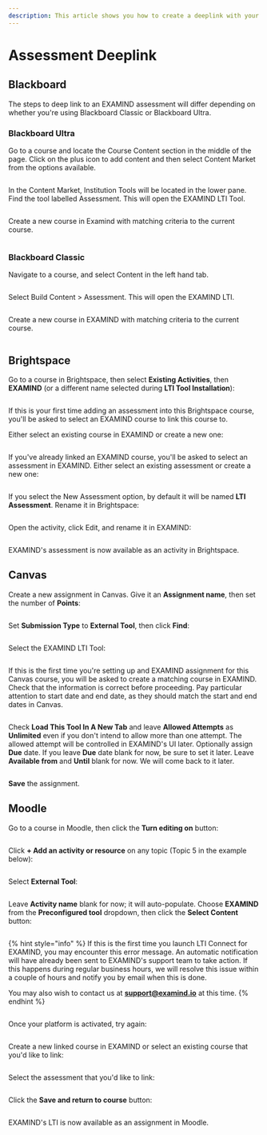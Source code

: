 ```yaml
---
description: This article shows you how to create a deeplink with your LMS.
---
```


# Assessment Deeplink

## Blackboard

The steps to deep link to an EXAMIND assessment will differ depending on whether you're using Blackboard Classic or Blackboard Ultra.

### Blackboard Ultra

Go to a course and locate the Course Content section in the middle of the page. Click on the plus icon to add content and then select Content Market from the options available.

<figure><img src="../../.gitbook/assets/ultra-course-view-png (1).webp" alt=""><figcaption></figcaption></figure>

In the Content Market, Institution Tools will be located in the lower pane. Find the tool labelled Assessment. This will open the EXAMIND LTI Tool.

<figure><img src="../../.gitbook/assets/content-market-png.webp" alt=""><figcaption></figcaption></figure>

Create a new course in Examind with matching criteria to the current course.

<figure><img src="../../.gitbook/assets/create-course-png-1-1.webp" alt=""><figcaption></figcaption></figure>

### Blackboard Classic

Navigate to a course, and select Content in the left hand tab.

<figure><img src="../../.gitbook/assets/course-content-png.webp" alt=""><figcaption></figcaption></figure>

Select Build Content > Assessment. This will open the EXAMIND LTI.

<figure><img src="../../.gitbook/assets/build-content-png.webp" alt=""><figcaption></figcaption></figure>

Create a new course in EXAMIND with matching criteria to the current course.

<figure><img src="../../.gitbook/assets/create-course-png-1-1.webp" alt=""><figcaption></figcaption></figure>

## Brightspace

Go to a course in Brightspace, then select **Existing Activities**, then **EXAMIND** (or a different name selected during **LTI Tool Installation**):

<figure><img src="../../.gitbook/assets/image-png-1.webp" alt=""><figcaption></figcaption></figure>

If this is your first time adding an assessment into this Brightspace course, you'll be asked to select an EXAMIND course to link this course to.

Either select an existing course in EXAMIND or create a new one:

<figure><img src="../../.gitbook/assets/image-png-2 (1).webp" alt=""><figcaption></figcaption></figure>

If you've already linked an EXAMIND course, you'll be asked to select an assessment in EXAMIND. Either select an existing assessment or create a new one:

<figure><img src="../../.gitbook/assets/image-png-3.webp" alt=""><figcaption></figcaption></figure>

If you select the New Assessment option, by default it will be named **LTI Assessment**. Rename it in Brightspace:

<figure><img src="../../.gitbook/assets/image-png-4.webp" alt=""><figcaption></figcaption></figure>

Open the activity, click Edit, and rename it in EXAMIND:

<figure><img src="../../.gitbook/assets/image-png-Apr-26-2024-05-09-05-6994-AM.webp" alt=""><figcaption></figcaption></figure>

EXAMIND's assessment is now available as an activity in Brightspace.

## Canvas

Create a new assignment in Canvas. Give it an **Assignment name**, then set the number of **Points**:

<figure><img src="../../.gitbook/assets/canvas-assignment-title.webp" alt=""><figcaption></figcaption></figure>

Set **Submission Type** to **External Tool**, then click **Find**:

<figure><img src="../../.gitbook/assets/canvas-assignment-tools.webp" alt=""><figcaption></figcaption></figure>

Select the EXAMIND LTI Tool:

<figure><img src="../../.gitbook/assets/canvas-assignment-tools-examind.webp" alt=""><figcaption></figcaption></figure>

If this is the first time you're setting up and EXAMIND assignment for this Canvas course, you will be asked to create a matching course in EXAMIND. Check that the information is correct before proceeding. Pay particular attention to start date and end date, as they should match the start and end dates in Canvas.

<figure><img src="../../.gitbook/assets/canvas-link-resource.webp" alt=""><figcaption></figcaption></figure>

Check **Load This Tool In A New Tab** and leave **Allowed Attempts** as **Unlimited** even if you don't intend to allow more than one attempt. The allowed attempt will be controlled in EXAMIND's UI later. Optionally assign **Due** date. If you leave **Due** date blank for now, be sure to set it later. Leave **Available from** and **Until** blank for now. We will come back to it later.

<figure><img src="../../.gitbook/assets/canvas-assignment-config.webp" alt=""><figcaption></figcaption></figure>

**Save** the assignment.

## Moodle

Go to a course in Moodle, then click the **Turn editing on** button:

<figure><img src="../../.gitbook/assets/image-png-Jun-13-2024-01-50-55-3956-AM.webp" alt=""><figcaption></figcaption></figure>

Click **+ Add an activity or resource** on any topic (Topic 5 in the example below):

<figure><img src="../../.gitbook/assets/image-png-Jun-13-2024-01-52-01-3033-AM.webp" alt=""><figcaption></figcaption></figure>

&#x20;Select **External Tool**:

<figure><img src="../../.gitbook/assets/image-png-Jun-13-2024-01-52-27-9515-AM.webp" alt=""><figcaption></figcaption></figure>

Leave **Activity name** blank for now; it will auto-populate. Choose **EXAMIND** from the **Preconfigured tool** dropdown, then click the **Select Content** button:

<figure><img src="../../.gitbook/assets/image-png-Jun-13-2024-01-53-11-2640-AM.webp" alt=""><figcaption></figcaption></figure>

{% hint style="info" %}
If this is the first time you launch LTI Connect for EXAMIND, you may encounter this error message. An automatic notification will have already been sent to EXAMIND's support team to take action. If this happens during regular business hours, we will resolve this issue within a couple of hours and notify you by email when this is done.

You may also wish to contact us at [**support@examind.io**](mailto:support@examind.io) at this time.
{% endhint %}

<figure><img src="../../.gitbook/assets/image-png-Jun-13-2024-01-59-35-2527-AM.webp" alt=""><figcaption></figcaption></figure>

Once your platform is activated, try again:

<figure><img src="../../.gitbook/assets/image-png-Jun-13-2024-02-02-20-5449-AM.webp" alt=""><figcaption></figcaption></figure>

Create a new linked course in EXAMIND or select an existing course that you'd like to link:

<figure><img src="../../.gitbook/assets/image-png-Jun-13-2024-02-03-21-5848-AM.webp" alt=""><figcaption></figcaption></figure>

Select the assessment that you'd like to link:

<figure><img src="../../.gitbook/assets/image-png-Jun-13-2024-02-04-38-0883-AM.webp" alt=""><figcaption></figcaption></figure>

Click the **Save and return to course** button:

<figure><img src="../../.gitbook/assets/image-png-Jun-13-2024-02-05-25-8566-AM.webp" alt=""><figcaption></figcaption></figure>

EXAMIND's LTI is now available as an assignment in Moodle.
